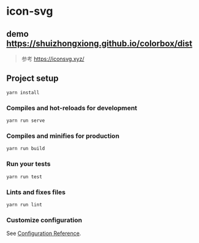 # icon-svg

## demo <https://shuizhongxiong.github.io/colorbox/dist>

> 参考
> <https://iconsvg.xyz/>

## Project setup
```
yarn install
```

### Compiles and hot-reloads for development
```
yarn run serve
```

### Compiles and minifies for production
```
yarn run build
```

### Run your tests
```
yarn run test
```

### Lints and fixes files
```
yarn run lint
```

### Customize configuration
See [Configuration Reference](https://cli.vuejs.org/config/).
